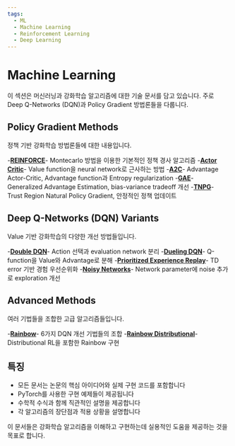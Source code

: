 ```yaml
---
tags:
  - ML
  - Machine Learning
  - Reinforcement Learning
  - Deep Learning
---
```


# Machine Learning

이 섹션은 머신러닝과 강화학습 알고리즘에 대한 기술 문서를 담고 있습니다. 주로 Deep Q-Networks (DQN)과 Policy Gradient 방법론들을 다룹니다.

## Policy Gradient Methods

정책 기반 강화학습 방법론들에 대한 내용입니다.

-**[REINFORCE](reinforce.md)**- Montecarlo 방법을 이용한 기본적인 정책 경사 알고리즘
-**[Actor Critic](actor-critic.md)**- Value function을 neural network로 근사하는 방법
-**[A2C](a2c.md)**- Advantage Actor-Critic, Advantage function과 Entropy regularization
-**[GAE](gae.md)**- Generalized Advantage Estimation, bias-variance tradeoff 개선
-**[TNPG](tnpg.md)**- Trust Region Natural Policy Gradient, 안정적인 정책 업데이트

## Deep Q-Networks (DQN) Variants

Value 기반 강화학습의 다양한 개선 방법들입니다.

-**[Double DQN](double-dqn.md)**- Action 선택과 evaluation network 분리
-**[Dueling DQN](duel-dqn.md)**- Q-function을 Value와 Advantage로 분해
-**[Prioritized Experience Replay](prioritized-experience-replay.md)**- TD error 기반 경험 우선순위화
-**[Noisy Networks](noisy-net.md)**- Network parameter에 noise 추가로 exploration 개선

## Advanced Methods

여러 기법들을 조합한 고급 알고리즘들입니다.

-**[Rainbow](rainbow.md)**- 6가지 DQN 개선 기법들의 조합
-**[Rainbow Distributional](rainbow-distributional.md)**- Distributional RL을 포함한 Rainbow 구현

## 특징

- 모든 문서는 논문의 핵심 아이디어와 실제 구현 코드를 포함합니다
- PyTorch를 사용한 구현 예제들이 제공됩니다
- 수학적 수식과 함께 직관적인 설명을 제공합니다
- 각 알고리즘의 장단점과 적용 상황을 설명합니다

이 문서들은 강화학습 알고리즘을 이해하고 구현하는데 실용적인 도움을 제공하는 것을 목표로 합니다.
